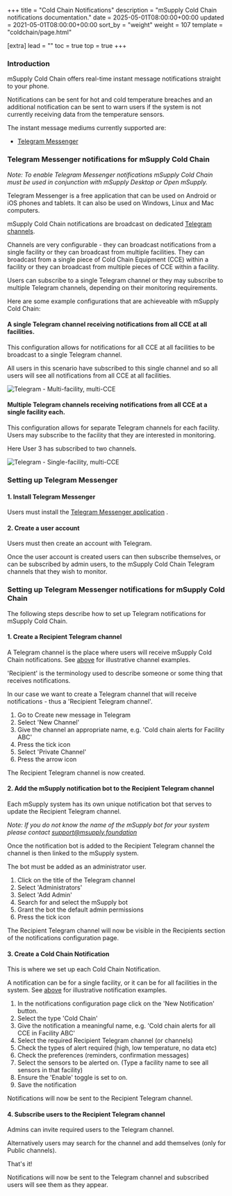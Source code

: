 +++
title = "Cold Chain Notifications"
description = "mSupply Cold Chain notifications documentation."
date = 2025-05-01T08:00:00+00:00
updated = 2021-05-01T08:00:00+00:00
sort_by = "weight"
weight = 107
template = "coldchain/page.html"

[extra]
lead = ""
toc = true
top = true
+++

### Introduction
mSupply Cold Chain offers real-time instant message notifications straight to your phone. 

Notifications can be sent for hot and cold temperature breaches and an additional notification can be sent to warn users if the system is not currently receiving data from the temperature sensors. 

The instant message mediums currently supported are: 

- <a href="https://telegram.org/">Telegram Messenger</a>

### Telegram Messenger notifications for mSupply Cold Chain 

*Note: To enable Telegram Messenger notifications mSupply Cold Chain must be used in conjunction with mSupply Desktop or Open mSupply.* 

Telegram Messenger is a free application that can be used on Android or iOS phones and tablets. 
It can also be used on Windows, Linux and Mac computers. 

mSupply Cold Chain notifications are broadcast on dedicated <a href="https://telegram.org/faq_channels
">Telegram channels</a>. 

Channels are very configurable - they can broadcast notifications from a single facility or they can broadcast from multiple facilities. They can broadcast from a single piece of Cold Chain Equipment (CCE) within a facility or they can broadcast from multiple pieces of CCE within a facility. 

Users can subscribe to a single Telegram channel or they may subscribe to multiple Telegram channels, depending on their monitoring requirements. 

Here are some example configurations that are achieveable with mSupply Cold Chain: 

#### A single Telegram channel receiving notifications from all CCE at all facilities. 

This configuration allows for notifications for all CCE at all facilities to be broadcast to a single Telegram channel. 

All users in this scenario have subscribed to this single channel and so all users will see all notifications from all CCE at all facilities. 

![Telegram - Multi-facility, multi-CCE](/coldchain/images/multi-facility-telegram.png)

#### Multiple Telegram channels receiving notifications from all CCE at a single facility each. 

This configuration allows for separate Telegram channels for each facility. Users may subscribe to the facility that they are interested in monitoring. 

Here User 3 has subscribed to two channels. 

![Telegram - Single-facility, multi-CCE](/coldchain/images/single-facility-telegram.png)

### Setting up Telegram Messenger

#### 1. Install Telegram Messenger 
Users must install the <a href="https://telegram.org/">Telegram Messenger application</a> .

#### 2. Create a user account
Users must then create an account with Telegram. 

Once the user account is created users can then subscribe themselves, or can be subscribed by admin users, to the mSupply Cold Chain Telegram channels that they wish to monitor.

### Setting up Telegram Messenger notifications for mSupply Cold Chain 

The following steps describe how to set up Telegram notifications for mSupply Cold Chain.

#### 1. Create a Recipient Telegram channel
A Telegram channel is the place where users will receive mSupply Cold Chain notifications. See <a href="https://docs.msupply.foundation/coldchain/cold-chain-notifications/#a-single-telegram-channel-receiving-notifications-from-all-cce-at-all-facilities
">above</a> for illustrative channel examples. 

'Recipient' is the terminology used to describe someone or some thing that receives notifications. 

In our case we want to create a Telegram channel that will receive notifications - thus a 'Recipient Telegram channel'. 

1. Go to Create new message in Telegram
2. Select 'New Channel'
3. Give the channel an appropriate name, e.g. 'Cold chain alerts for Facility ABC'
4. Press the tick icon
5. Select 'Private Channel'
6. Press the arrow icon

The Recipient Telegram channel is now created.

#### 2. Add the mSupply notification bot to the Recipient Telegram channel

Each mSupply system has its own unique notification bot that serves to update the Recipient Telegram channel. 

*Note: If you do not know the name of the mSupply bot for your system please contact support@msupply.foundation*

Once the notification bot is added to the Recipient Telegram channel the channel is then linked to the mSupply system. 

The bot must be added as an administrator user. 

1. Click on the title of the Telegram channel
2. Select 'Administrators'
3. Select 'Add Admin'
4. Search for and select the mSupply bot
5. Grant the bot the default admin permissions
6. Press the tick icon

The Recipient Telegram channel will now be visible in the Recipients section of the notifications configuration page. 

#### 3. Create a Cold Chain Notification

This is where we set up each Cold Chain Notification. 

A notification can be for a single facility, or it can be for all facilities in the system. See <a href="https://docs.msupply.foundation/coldchain/cold-chain-notifications/#a-single-telegram-channel-receiving-notifications-from-all-cce-at-all-facilities
">above</a> for illustrative notification examples. 

1. In the notifications configuration page click on the 'New Notification' button. 
2. Select the type 'Cold Chain'
3. Give the notification a meaningful name, e.g. 'Cold chain alerts for all CCE in Facility ABC'
4. Select the required Recipient Telegram channel (or channels)
5. Check the types of alert required (high, low temperature, no data etc)
6. Check the preferences (reminders, confirmation messages)
7. Select the sensors to be alerted on. (Type a facility name to see all sensors in that facility)
8. Ensure the 'Enable' toggle is set to on. 
9. Save the notification

Notifications will now be sent to the Recipient Telegram channel. 

#### 4. Subscribe users to the Recipient Telegram channel

Admins can invite required users to the Telegram channel. 

Alternatively users may search for the channel and add themselves (only for Public channels). 

That's it! 

Notifications will now be sent to the Telegram channel and subscribed users will see them as they appear. 

